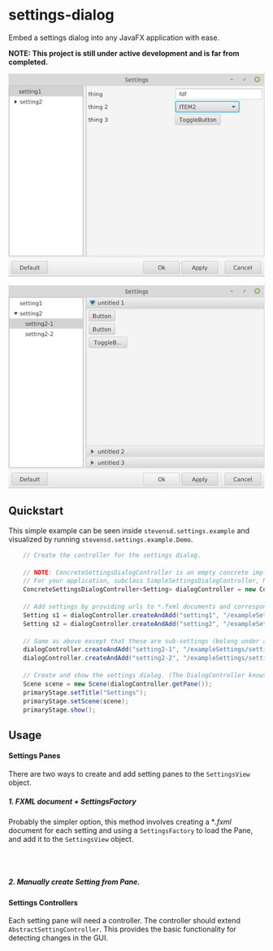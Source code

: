 # settings-dialog

Embed a settings dialog into any JavaFX application with ease.

**NOTE: This project is still under active development and is far from completed.**

![](screenshots/setting1.png "Logo Title Text 1") 

![](screenshots/setting21.png "Logo Title Text 1") 

## Quickstart
This simple example can be seen inside `stevensd.settings.example` and visualized by running `stevensd.settings.example.Demo`.

```java
    // Create the controller for the settings dialog.
        
    // NOTE: ConcreteSettingsDialogController is an empty concrete implementation of SimpleSettingsDialogController.
    // For your application, subclass SimpleSettingsDialogController, NOT ConcreteSettingsDialogController.
    ConcreteSettingsDialogController<Setting> dialogController = new ConcreteSettingsDialogController<>(primaryStage, Setting.class);
    
    // Add settings by providing urls to *.fxml documents and corresponding controllers.
    Setting s1 = dialogController.createAndAdd("setting1", "/exampleSettings/setting1.fxml", new Setting1Controller());
    Setting s2 = dialogController.createAndAdd("setting2", "/exampleSettings/setting2.fxml", new Setting2Controller());
    
    // Same as above except that these are sub-settings (belong under a more general setting) so there parent setting must be provided
    dialogController.createAndAdd("setting2-1", "/exampleSettings/setting2-1.fxml", new Setting21Controller(), s2);
    dialogController.createAndAdd("setting2-2", "/exampleSettings/setting2-2.fxml", new Setting22Controller(), s2);
    
    // Create and show the settings dialog. (The DialogController knows how to load itself)
    Scene scene = new Scene(dialogController.getPane());
    primaryStage.setTitle("Settings");
    primaryStage.setScene(scene);
    primaryStage.show();

```

## Usage

#### Settings Panes

There are two ways to create and add setting panes to the `SettingsView` object.

##### 1. FXML document + SettingsFactory
Probably the simpler option, this method involves creating a **.fxml* document for each setting and using a 
`SettingsFactory` to load the Pane, and add it to the `SettingsView` object.

```java
    
    

```

##### 2. Manually create Setting from Pane.


#### Settings Controllers
Each setting pane will need a controller. The controller should extend `AbstractSettingController`. This provides the 
basic functionality for detecting changes in the GUI.


